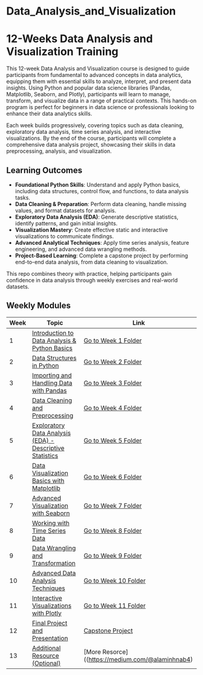 # Data_Analysis_and_Visualization

# 12-Weeks Data Analysis and Visualization Training

This 12-week Data Analysis and Visualization course is designed to guide participants from fundamental to advanced concepts in data analytics, equipping them with essential skills to analyze, interpret, and present data insights. Using Python and popular data science libraries (Pandas, Matplotlib, Seaborn, and Plotly), participants will learn to manage, transform, and visualize data in a range of practical contexts. This hands-on program is perfect for beginners in data science or professionals looking to enhance their data analytics skills.

Each week builds progressively, covering topics such as data cleaning, exploratory data analysis, time series analysis, and interactive visualizations. By the end of the course, participants will complete a comprehensive data analysis project, showcasing their skills in data preprocessing, analysis, and visualization.

## Learning Outcomes

- **Foundational Python Skills**: Understand and apply Python basics, including data structures, control flow, and functions, to data analysis tasks.
- **Data Cleaning & Preparation**: Perform data cleaning, handle missing values, and format datasets for analysis.
- **Exploratory Data Analysis (EDA)**: Generate descriptive statistics, identify patterns, and gain initial insights.
- **Visualization Mastery**: Create effective static and interactive visualizations to communicate findings.
- **Advanced Analytical Techniques**: Apply time series analysis, feature engineering, and advanced data wrangling methods.
- **Project-Based Learning**: Complete a capstone project by performing end-to-end data analysis, from data cleaning to visualization.

This repo combines theory with practice, helping participants gain confidence in data analysis through weekly exercises and real-world datasets.


## Weekly Modules

| Week | Topic                                                                                         | Link                                           |
|------|-----------------------------------------------------------------------------------------------|------------------------------------------------|
| 1    | [Introduction to Data Analysis & Python Basics](./Week_01)                                    | [Go to Week 1 Folder](./Week_01)               |
| 2    | [Data Structures in Python](./Week_02)                                                        | [Go to Week 2 Folder](./Week_02)               |
| 3    | [Importing and Handling Data with Pandas](./Week_03)                                          | [Go to Week 3 Folder](./Week_03)               |
| 4    | [Data Cleaning and Preprocessing](./Week_04)                                                  | [Go to Week 4 Folder](./Week_04)               |
| 5    | [Exploratory Data Analysis (EDA) - Descriptive Statistics](./Week_05)                         | [Go to Week 5 Folder](./Week_05)               |
| 6    | [Data Visualization Basics with Matplotlib](./Week_06)                                        | [Go to Week 6 Folder](./Week_06)               |
| 7    | [Advanced Visualization with Seaborn](./Week_07)                                              | [Go to Week 7 Folder](./Week_07)               |
| 8    | [Working with Time Series Data](./Week_08)                                                    | [Go to Week 8 Folder](./Week_08)               |
| 9    | [Data Wrangling and Transformation](./Week_09)                                                | [Go to Week 9 Folder](./Week_09)               |
| 10   | [Advanced Data Analysis Techniques](./Week_10)                                                | [Go to Week 10 Folder](./Week_10)              |
| 11   | [Interactive Visualizations with Plotly](./Week_11)                                           | [Go to Week 11 Folder](./Week_11)              |
| 12   | [Final Project and Presentation](./Week_12)                                                   | [Capstone Project](./capstoneproject)          |
| 13   | [Additional Resource (Optional)](https://medium.com/@alaminhnab4)                                                   | [More Resorce]((https://medium.com/@alaminhnab4)         |
